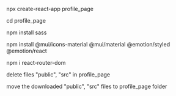 npx create-react-app profile_page

cd profile_page

npm install sass

npm install @mui/icons-material @mui/material @emotion/styled @emotion/react

npm i react-router-dom

delete files "public", "src" in profile_page

move the downloaded "public", "src" files to profile_page folder
